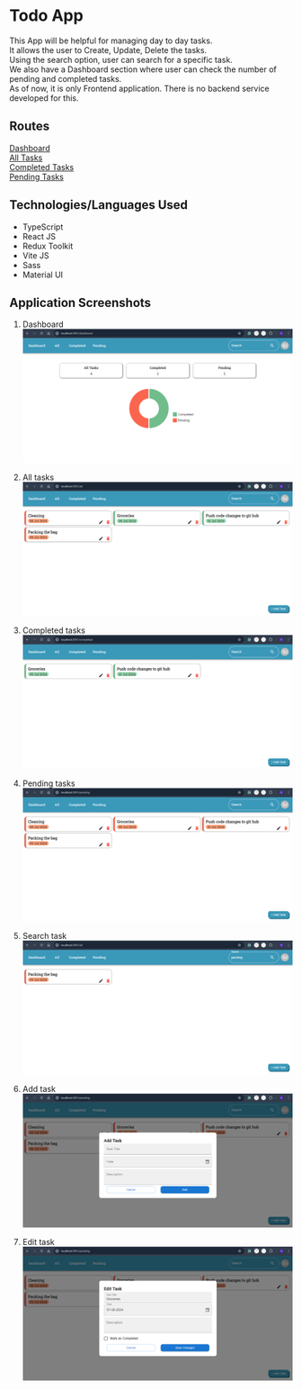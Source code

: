 # Todo App
This App will be helpful for managing day to day tasks.   
It allows the user to Create, Update, Delete the tasks.   
Using the search option, user can search for a specific task.   
We also have a Dashboard section where user can check the number of pending and completed tasks.  
As of now, it is only Frontend application. There is no backend service developed for this.

## Routes
[Dashboard](http://localhost:3001/dashboard)  
[All Tasks](http://localhost:3001/all)  
[Completed Tasks](http://localhost:3001/completed)  
[Pending Tasks](http://localhost:3001/pending)  


## Technologies/Languages Used
- TypeScript
- React JS
- Redux Toolkit
- Vite JS
- Sass
- Material UI

## Application Screenshots
1. Dashboard  
![Dashboard](/src/assets/readme-file-images/dashboard.png)

2. All tasks  
![All tasks](/src/assets/readme-file-images/allTasks.png)

3. Completed tasks  
![Completed tasks](/src/assets/readme-file-images/completedTasks.png)

4. Pending tasks  
![Pending tasks](/src/assets/readme-file-images/pendingTasks.png)

5. Search task  
![Search Task](/src/assets/readme-file-images/searchTask.png)

6. Add task
![Add task](/src/assets/readme-file-images/addTask.png)

7. Edit task  
![Edit task](/src/assets/readme-file-images/editTask.png)